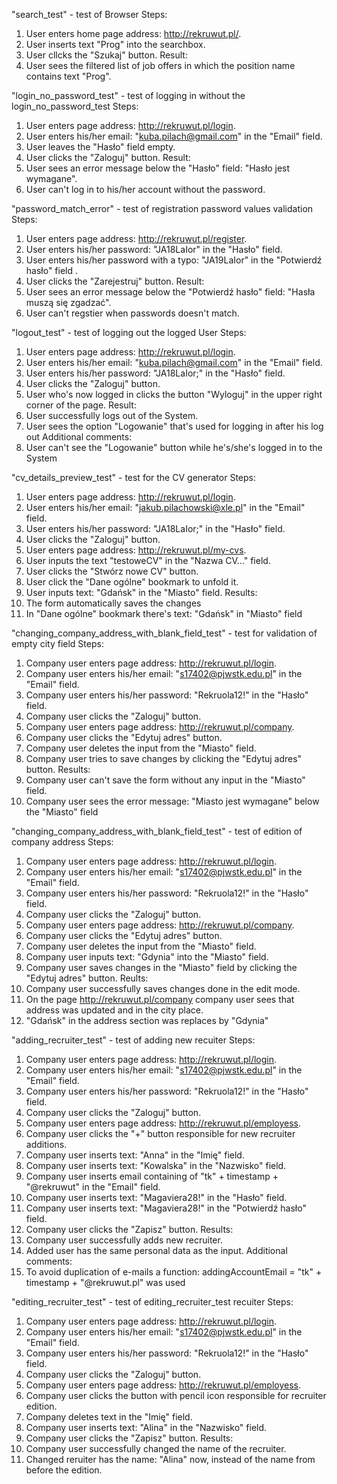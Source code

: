 "search_test" - test of Browser
Steps:
1. User enters home page address: http://rekruwut.pl/.
2. User inserts text "Prog" into the searchbox.
3. User cllcks the "Szukaj" button.
Result:
1. User sees the filtered list of job offers in which the position name contains text "Prog".

"login_no_password_test" - test of logging in without the login_no_password_test
Steps:
1. User enters page address: http://rekruwut.pl/login.
2. User enters his/her email: "kuba.pilach@gmail.com" in the "Email" field.
3. User leaves the "Hasło" field empty.
4. User clicks the "Zaloguj" button.
Result:
1. User sees an error message below the "Hasło" field: "Hasło jest wymagane".
2. User can't log in to his/her account without the password.

"password_match_error" - test of registration password values validation
Steps:
1. User enters page address: http://rekruwut.pl/register.
2. User enters his/her password: "JA18LaIor" in the "Hasło" field.
3. User enters his/her password with a typo: "JA19LaIor" in the "Potwierdź hasło" field .
4. User clicks the "Zarejestruj" button.
Result:
1. User sees an error message below the "Potwierdź hasło" field: "Hasła muszą się zgadzać".
2. User can't regstier when passwords doesn't match.

"logout_test" - test of logging out the logged User
Steps:
1. User enters page address: http://rekruwut.pl/login.
2. User enters his/her email: "kuba.pilach@gmail.com" in the "Email" field.
3. User enters his/her password: "JA18LaIor;" in the "Hasło" field.
4. User clicks the "Zaloguj" button.
5. User who's now logged in clicks the button "Wyloguj" in the upper right corner of the page.
Result:
1. User successfully logs out of the System.
2. User sees the option "Logowanie" that's used for logging in after his log out
Additional comments:
1. User can't see the "Logowanie" button while he's/she's logged in to the System

"cv_details_preview_test" - test for the CV generator
Steps:
1. User enters page address: http://rekruwut.pl/login.
2. User enters his/her email: "jakub.pilachowski@xle.pl" in the "Email" field.
3. User enters his/her password: "JA18LaIor;" in the "Hasło" field.
4. User clicks the "Zaloguj" button.
5. User enters page address: http://rekruwut.pl/my-cvs.
6. User inputs the text "testoweCV" in the "Nazwa CV..." field.
7. User clicks the "Stwórz nowe CV" button.
8. User click the "Dane ogólne" bookmark to unfold it.
9. User inputs text: "Gdańsk" in the "Miasto" field.
Results:
1. The form automatically saves the changes
2. In "Dane ogólne" bookmark there's text: "Gdańsk" in "Miasto" field

"changing_company_address_with_blank_field_test" - test for validation of empty city field
Steps:
1. Company user enters page address: http://rekruwut.pl/login.
2. Company user enters his/her email: "s17402@pjwstk.edu.pl" in the "Email" field.
3. Company user enters his/her password: "Rekruola12!" in the "Hasło" field.
4. Company user clicks the "Zaloguj" button.
5. Company user enters page address: http://rekruwut.pl/company.
6. Company user clicks the "Edytuj adres" button.
7. Company user deletes the input from the "Miasto" field.
8. Company user tries to save changes by clicking the "Edytuj adres" button.
Results:
1. Company user can't save the form without any input in the "Miasto" field.
2. Company user sees the error message: "Miasto jest wymagane" below the "Miasto" field

"changing_company_address_with_blank_field_test" - test of edition of company address
Steps:
1. Company user enters page address: http://rekruwut.pl/login.
2. Company user enters his/her email: "s17402@pjwstk.edu.pl" in the "Email" field.
3. Company user enters his/her password: "Rekruola12!" in the "Hasło" field.
4. Company user clicks the "Zaloguj" button.
5. Company user enters page address: http://rekruwut.pl/company.
6. Company user clicks the "Edytuj adres" button.
7. Company user deletes the input from the "Miasto" field.
8. Company user inputs text: "Gdynia" into the "Miasto" field.
9. Company user saves changes in the "Miasto" field by clicking the "Edytuj adres" button.
Reults:
1. Company user successfully saves changes done in the edit mode.
2. On the page http://rekruwut.pl/company company user sees that address was updated and in the city place.
3. "Gdańsk" in the address section was replaces by "Gdynia"

"adding_recruiter_test" - test of adding new recuiter
Steps:
1. Company user enters page address: http://rekruwut.pl/login.
2. Company user enters his/her email: "s17402@pjwstk.edu.pl" in the "Email" field.
3. Company user enters his/her password: "Rekruola12!" in the "Hasło" field.
4. Company user clicks the "Zaloguj" button.
5. Company user enters page address: http://rekruwut.pl/employess.
6. Company user clicks the "+" button responsible for new recruiter additions.
7. Company user inserts text: "Anna" in the "Imię" field.
8. Company user inserts text: "Kowalska" in the "Nazwisko" field.
9. Company user inserts email containing of "tk" + timestamp + "@rekruwut" in the "Email" field.
10. Company user inserts text: "Magaviera28!" in the "Hasło" field.
11. Company user inserts text: "Magaviera28!" in the "Potwierdź hasło" field.
12. Company user clicks the "Zapisz" button.
Results:
1. Company user successfully adds new recruiter.
2. Added user has the same personal data as the input.
Additional comments:
1. To avoid duplication of e-mails a function: addingAccountEmail = "tk" + timestamp + "@rekruwut.pl" was used

"editing_recruiter_test" - test of editing_recruiter_test recuiter
Steps:
1. Company user enters page address: http://rekruwut.pl/login.
2. Company user enters his/her email: "s17402@pjwstk.edu.pl" in the "Email" field.
3. Company user enters his/her password: "Rekruola12!" in the "Hasło" field.
4. Company user clicks the "Zaloguj" button.
5. Company user enters page address: http://rekruwut.pl/employess.
6. Company user clicks the button with pencil icon responsible for recruiter edition.
7. Company deletes text in the "Imię" field.
8. Company user inserts text: "Alina" in the "Nazwisko" field.
9. Company user clicks the "Zapisz" button.
Results:
1. Company user successfully changed the name of the recruiter.
2. Changed reruiter has the name: "Alina" now, instead of the name from before the edition.

